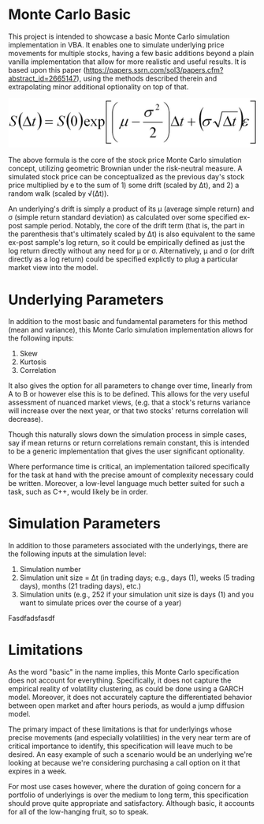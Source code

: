 # Monte Carlo Basic

This project is intended to showcase a basic Monte Carlo simulation implementation in VBA. It enables one to simulate underlying price movements for multiple stocks, having a few basic additions beyond a plain vanilla implementation that allow for more realistic and useful results. It is based upon this paper (https://papers.ssrn.com/sol3/papers.cfm?abstract_id=2665147), using the methods described therein and extrapolating minor additional optionality on top of that.

![Screenshot](MonteCarloEqn.jpg)

The above formula is the core of the stock price Monte Carlo simulation concept, utilizing geometric Brownian under the risk-neutral measure. A simulated stock price can be conceptualized as the previous day's stock price multiplied by e to the sum of 1) some drift (scaled by Δt), and 2) a random walk (scaled by √(Δt)).

An underlying's drift is simply a product of its μ (average simple return) and σ (simple return standard deviation) as calculated over some specified ex-post sample period. Notably, the core of the drift term (that is, the part in the parenthesis that's ultimately scaled by Δt) is also equivalent to the same ex-post sample's log return, so it could be empirically defined as just the log return directly without any need for μ or σ. Alternatively, μ and σ (or drift directly as a log return) could be specified explictly to plug a particular market view into the model.

# Underlying Parameters

In addition to the most basic and fundamental parameters for this method (mean and variance), this Monte Carlo simulation implementation allows for the following inputs:

1) Skew
2) Kurtosis
3) Correlation

It also gives the option for all parameters to change over time, linearly from A to B or however else this is to be defined. This allows for the very useful assessment of nuanced market views, (e.g. that a stock's returns variance will increase over the next year, or that two stocks' returns correlation will decrease).

Though this naturally slows down the simulation process in simple cases, say if mean returns or return correlations remain constant, this is intended to be a generic implementation that gives the user significant optionality.

Where performance time is critical, an implementation tailored specifically for the task at hand with the precise amount of complexity necessary could be written. Moreover, a low-level language much better suited for such a task, such as C++, would likely be in order.

# Simulation Parameters

In addition to those parameters associated with the underlyings, there are the following inputs at the simulation level:

1) Simulation number
2) Simulation unit size = Δt (in trading days; e.g., days (1), weeks (5 trading days), months (21 trading days), etc.)
3) Simulation units (e.g., 252 if your simulation unit size is days (1) and you want to simulate prices over the course of a year)

Fasdfadsfasdf

# Limitations

As the word "basic" in the name implies, this Monte Carlo specification does not account for everything. Specifically, it does not capture the empirical reality of volatility clustering, as could be done using a GARCH model. Moreover, it does not accurately capture the differentiated behavior between open market and after hours periods, as would a jump diffusion model.

The primary impact of these limitations is that for underlyings whose precise movements (and especially volatilities) in the very near term are of critical importance to identify, this specification will leave much to be desired. An easy example of such a scenario would be an underlying we're looking at because we're considering purchasing a call option on it that expires in a week.

For most use cases however, where the duration of going concern for a portfolio of underlyings is over the medium to long term, this specification should prove quite appropriate and satisfactory. Although basic, it accounts for all of the low-hanging fruit, so to speak.

